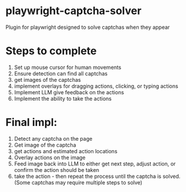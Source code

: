 # playwright-captcha-solver
Plugin for playwright designed to solve captchas when they appear


# Steps to complete 
1. Set up mouse cursor for human movements
2. Ensure detection can find all captchas
3. get images of the captchas
4. implement overlays for dragging actions, clicking, or typing actions
5. Implement LLM give feedback on the actions
6. Implement the ability to take the actions


# Final impl:
1. Detect any captcha on the page
2. Get image of the captcha
3. get actions and estimated action locations 
4. Overlay actions on the image
5. Feed image back into LLM to either get next step, adjust action, or confirm the action should be taken
6. take the action - then repeat the process until the captcha is solved. (Some captchas may require multiple steps to solve)




